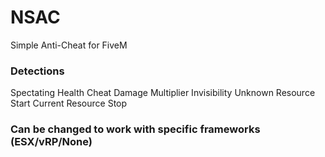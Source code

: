 # NSAC
Simple Anti-Cheat for FiveM

### Detections
Spectating
Health Cheat
Damage Multiplier
Invisibility
Unknown Resource Start
Current Resource Stop

### Can be changed to work with specific frameworks (ESX/vRP/None)
